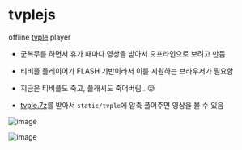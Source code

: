 # tvplejs

offline [tvple](https://tvple.com) player

- 군복무를 하면서 휴가 때마다 영상을 받아서 오프라인으로 보려고 만듬
- 티비플 플레이어가 FLASH 기반이라서 이를 지원하는 브라우저가 필요함
- 지금은 티비플도 죽고, 플래시도 죽어버림.. 😥

- [tvple.7z](https://drive.google.com/open?id=13frFwvOwWUzWHwz5WDLfxFI12DrcN4LV)를 받아서 `static/tvple`에 압축 풀어주면 영상을 볼 수 있음

![image](https://user-images.githubusercontent.com/25771678/73159869-e4b94380-412a-11ea-99ba-161815e17ee0.png)

![image](https://user-images.githubusercontent.com/25771678/73159927-07e3f300-412b-11ea-870b-9b04003c0a10.png)

